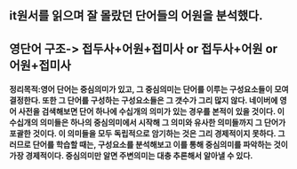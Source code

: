 ## it원서를 읽으며 잘 몰랐던 단어들의 어원을 분석했다.

## 영단어 구조-> 접두사+어원+접미사 or 접두사+어원 or 어원+접미사

#### 정리목적:영어 단어는 중심의미가 있고, 그 중심의미는 단어를 이루는 구성요소들이 모여 결정한다. 또한 그 단어를 구성하는 구성요소들은 그 갯수가 그리 많지 않다. 네이버에 영어 사전을 검색해보면 단어 하나에 수십개의 의미가 있는 경우를 본적이 있을 것이다. 이 수십개의 의미들은 하나의 중심의미에서 시작해 그 의미와 유사한 의미들까지 그 단어가 포괄한 것이다. 이 의미들을 모두 독립적으로 암기하는 것은 그리 경제적이지 못하다. 그러므로 단어를 학습할 때는, 구성요소를 분석해보고 이를 통해 중심의미를 파악하는 것이 가장 경제적이다. 중심의미만 알면 주변의미는 대충 추론해서 알아낼 수 있다. 


